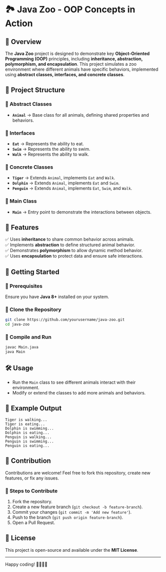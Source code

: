 # 🏞️ Java Zoo - OOP Concepts in Action

## 📌 Overview
The **Java Zoo** project is designed to demonstrate key **Object-Oriented Programming (OOP)** principles, including **inheritance, abstraction, polymorphism, and encapsulation**. This project simulates a zoo environment where different animals have specific behaviors, implemented using **abstract classes, interfaces, and concrete classes**.

## 🦁 Project Structure
### 🔹 Abstract Classes
- **`Animal`** → Base class for all animals, defining shared properties and behaviors.

### 🔹 Interfaces
- **`Eat`** → Represents the ability to eat.
- **`Swim`** → Represents the ability to swim.
- **`Walk`** → Represents the ability to walk.

### 🔹 Concrete Classes
- **`Tiger`** → Extends `Animal`, implements `Eat` and `Walk`.
- **`Dolphin`** → Extends `Animal`, implements `Eat` and `Swim`.
- **`Penguin`** → Extends `Animal`, implements `Eat`, `Swim`, and `Walk`.

### 🔹 Main Class
- **`Main`** → Entry point to demonstrate the interactions between objects.

## 🎯 Features
✅ Uses **inheritance** to share common behavior across animals.  
✅ Implements **abstraction** to define structured animal behavior.  
✅ Demonstrates **polymorphism** to allow dynamic method behavior.  
✅ Uses **encapsulation** to protect data and ensure safe interactions.  

## 🚀 Getting Started
### 🔹 Prerequisites
Ensure you have **Java 8+** installed on your system.

### 🔹 Clone the Repository
```bash
git clone https://github.com/yourusername/java-zoo.git
cd java-zoo
```

### 🔹 Compile and Run
```bash
javac Main.java
java Main
```

## 🛠️ Usage
- Run the `Main` class to see different animals interact with their environment.
- Modify or extend the classes to add more animals and behaviors.

## 📌 Example Output
```
Tiger is walking...
Tiger is eating...
Dolphin is swimming...
Dolphin is eating...
Penguin is walking...
Penguin is swimming...
Penguin is eating...
```

## 🤝 Contribution
Contributions are welcome! Feel free to fork this repository, create new features, or fix any issues.  
### 🔹 Steps to Contribute
1. Fork the repository.
2. Create a new feature branch (`git checkout -b feature-branch`).
3. Commit your changes (`git commit -m 'Add new feature'`).
4. Push to the branch (`git push origin feature-branch`).
5. Open a Pull Request.

## 📜 License
This project is open-source and available under the **MIT License**.

---

Happy coding! 🚀🐯🐬🐧

